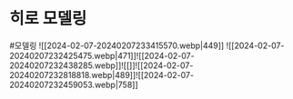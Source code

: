 # 히로 모델링
#모델링
![[2024-02-07-20240207233415570.webp|449]]
![[2024-02-07-20240207232425475.webp|471]]![[2024-02-07-20240207232438285.webp]]![[]]![[2024-02-07-20240207232818818.webp|489]]![[2024-02-07-20240207232459053.webp|758]]
